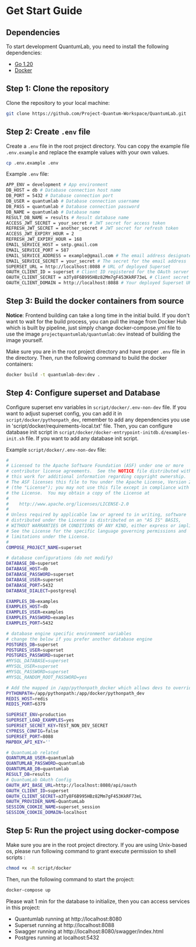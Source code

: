 # Get Start Guide
## Dependencies
To start development QuantumLab, you need to install the following dependencies:
- [Go 1.20](https://go.dev/doc/install)
- [Docker](https://docs.docker.com/get-docker/)

## Step 1: Clone the repository
Clone the repository to your local machine:
```sh
git clone https://github.com/Project-Quantum-Workspace/QuantumLab.git
```

## Step 2: Create `.env` file
Create a `.env` file in the root project directory. You can copy the example file `.env.example` and replace the example values with your own values.
```sh
cp .env.example .env
```
Example `.env` file:
```sh
APP_ENV = development # App environment
DB_HOST = db # Database connection host name
DB_PORT = 5432 # Database connection port
DB_USER = quantumlab # Database connection username
DB_PASS = quantumlab # Database connection password
DB_NAME = quantumlab # Database name
RESULT_DB_NAME = results # Result database name
ACCESS_JWT_SECRET = your_secret # JWT secret for access token
REFRESH_JWT_SECRET = another_secret # JWT secret for refresh token
ACCESS_JWT_EXPIRY_HOUR = 2
REFRESH_JWT_EXPIRY_HOUR = 168
EMAIL_SERVICE_HOST = smtp.gmail.com
EMAIL_SERVICE_PORT = 587
EMAIL_SERVICE_ADDRESS = example@gmail.com # The email address designated for email service
EMAIL_SERVICE_SECRET = your_secret # The secret for the email address
SUPERSET_URL = http://localhost:8088 # URL of deployed Superset
OAUTH_CLIENT_ID = superset # Client ID registered for the OAuth server
OAUTH_CLIENT_SECRET = a3Ty8F6B995HBz82Mm7gF453KkRF73eL # Client secret for OAuth
OAUTH_CLIENT_DOMAIN = http://localhost:8088 # Your deployed Superset URL
```

## Step 3: Build the docker containers from source
**Notice**: Frontend building can take a long time in the initial build. If you don't want to wait for the build process, you can pull the image from Docker Hub which is built by pipeline, just simply change docker-compose.yml file to use the image `projectquantumlab/quantumlab:dev` instead of building the image yourself.

Make sure you are in the root project directory and have proper `.env` file in the directory. Then, run the following command to build the docker containers:
```sh
docker build -t quantumlab-dev:dev .
```
## Step 4: Configure superset and Database
Configure superset env variables in `script/docker/.env-non-dev` file. If you want to adjust superset config, you can add it in `script/docker/pythonpath_dev`, remember to add any dependencies you use in 'script/docker/requirements-local.txt' file.
Then, you can configure database init script in `script/docker/docker-entrypoint-initdb.d/examples-init.sh` file. If you want to add any database init script.

Example `script/docker/.env-non-dev` file:
```sh
#
# Licensed to the Apache Software Foundation (ASF) under one or more
# contributor license agreements.  See the NOTICE file distributed with
# this work for additional information regarding copyright ownership.
# The ASF licenses this file to You under the Apache License, Version 2.0
# (the "License"); you may not use this file except in compliance with
# the License.  You may obtain a copy of the License at
#
#    http://www.apache.org/licenses/LICENSE-2.0
#
# Unless required by applicable law or agreed to in writing, software
# distributed under the License is distributed on an "AS IS" BASIS,
# WITHOUT WARRANTIES OR CONDITIONS OF ANY KIND, either express or implied.
# See the License for the specific language governing permissions and
# limitations under the License.
#
COMPOSE_PROJECT_NAME=superset

# database configurations (do not modify)
DATABASE_DB=superset
DATABASE_HOST=db
DATABASE_PASSWORD=superset
DATABASE_USER=superset
DATABASE_PORT=5432
DATABASE_DIALECT=postgresql

EXAMPLES_DB=examples
EXAMPLES_HOST=db
EXAMPLES_USER=examples
EXAMPLES_PASSWORD=examples
EXAMPLES_PORT=5432

# database engine specific environment variables
# change the below if you prefer another database engine
POSTGRES_DB=superset
POSTGRES_USER=superset
POSTGRES_PASSWORD=superset
#MYSQL_DATABASE=superset
#MYSQL_USER=superset
#MYSQL_PASSWORD=superset
#MYSQL_RANDOM_ROOT_PASSWORD=yes

# Add the mapped in /app/pythonpath_docker which allows devs to override stuff
PYTHONPATH=/app/pythonpath:/app/docker/pythonpath_dev
REDIS_HOST=redis
REDIS_PORT=6379

SUPERSET_ENV=production
SUPERSET_LOAD_EXAMPLES=yes
SUPERSET_SECRET_KEY=TEST_NON_DEV_SECRET
CYPRESS_CONFIG=false
SUPERSET_PORT=8088
MAPBOX_API_KEY=''

# QuantumLab related
QUANTUMLAB_USER=quantumlab
QUANTUMLAB_PASSWORD=quantumlab
QUANTUMLAB_DB=quantumlab
RESULT_DB=results
# QuantumLab OAuth Config
OAUTH_API_BASE_URL=http://localhost:8080/api/oauth
OAUTH_CLIENT_ID=superset
OAUTH_CLIENT_SECRET=a3Ty8F6B995HBz82Mm7gF453KkRF73eL
OAUTH_PROVIDER_NAME=QuantumLab
SESSION_COOKIE_NAME=superset_session
SESSION_COOKIE_DOMAIN=localhost
```
## Step 5: Run the project using docker-compose
Make sure you are in the root project directory. If you are using Unix-based os, please run following command to grant execute permission to shell scripts :
```sh
chmod +x -R script/docker
```
 Then, run the following command to start the project:
```sh
docker-compose up
```
Please wait 1 min for the database to initialize, then you can access services in this project:
- Quantumlab running at http://localhost:8080
- Superset running at http://localhost:8088
- Swagger running at http://localhost:8080/swagger/index.html
- Postgres running at localhost:5432
